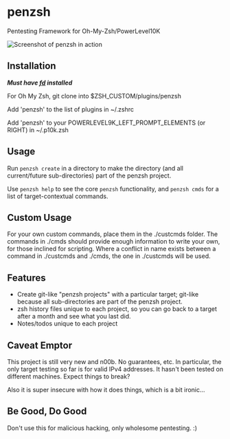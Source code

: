 # penzsh
Pentesting Framework for Oh-My-Zsh/PowerLevel10K

![Screenshot of penzsh in action](penzsh.png)

## Installation

***Must have [fd](https://github.com/sharkdp/fd) installed***

For Oh My Zsh, git clone into $ZSH_CUSTOM/plugins/penzsh

Add 'penzsh' to the list of plugins in ~/.zshrc

Add 'penzsh' to your POWERLEVEL9K_LEFT_PROMPT_ELEMENTS (or RIGHT) in ~/.p10k.zsh

## Usage
Run `penzsh create` in a directory to make the directory (and all current/future sub-directories) part of the penzsh project.

Use `penzsh help` to see the core `penzsh` functionality, and `penzsh cmds` for a list of target-contextual commands.

## Custom Usage
For your own custom commands, place them in the ./custcmds folder. The commands in ./cmds should provide enough information to write your own, for those inclined for scripting. Where a conflict in name exists between a command in ./custcmds and ./cmds, the one in ./custcmds will be used.

## Features
   - Create git-like "penzsh projects" with a particular target; git-like because all sub-directories are part of the penzsh project.
   - zsh history files unique to each project, so you can go back to a target after a month and see what you last did.
   - Notes/todos unique to each project

## Caveat Emptor
This project is still very new and n00b. No guarantees, etc. In particular, the only target testing so far is for valid IPv4 addresses. It hasn't been tested on different machines. Expect things to break?

Also it is super insecure with how it does things, which is a bit ironic...

## Be Good, Do Good
Don't use this for malicious hacking, only wholesome pentesting. :)
